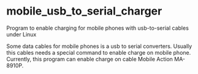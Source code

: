mobile_usb_to_serial_charger
==================

Program to enable charging for mobile phones with usb-to-serial cables under Linux

Some data cables for mobile phones is a usb to serial converters. Usually this cables needs a special command to enable charge on mobile phone.
Currently, this program can enable charge on cable Mobile Action MA-8910P.
